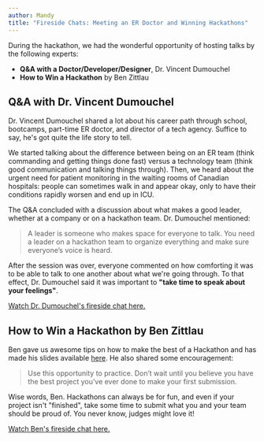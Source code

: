 ```yaml
---
author: Mandy
title: "Fireside Chats: Meeting an ER Doctor and Winning Hackathons"
---
```


During the hackathon, we had the wonderful opportunity of hosting talks by the following experts:
- **Q&A with a Doctor/Developer/Designer**, Dr. Vincent Dumouchel
- **How to Win a Hackathon** by Ben Zittlau

## Q&A with Dr. Vincent Dumouchel

Dr. Vincent Dumouchel shared a lot about his career path through school, bootcamps, part-time ER doctor, and director of a tech agency.  Suffice to say, he's got quite the life story to tell.

We started talking about the difference between being on an ER team (think commanding and getting things done fast) versus a technology team (think good communication and talking things through). Then, we heard about the urgent need for patient monitoring in the waiting rooms of Canadian hospitals: people can sometimes walk in and appear okay, only to have their conditions rapidly worsen and end up in ICU.

The Q&A concluded with a discussion about what makes a good leader, whether at a company or on a hackathon team. Dr. Dumouchel mentioned:

> A leader is someone who makes space for everyone to talk. You need a leader on a hackathon team to organize everything and make sure everyone’s voice is heard.

After the session was over, everyone commented on how comforting it was to be able to talk to one another about what we're going through. To that effect, Dr. Dumouchel said it was important to **"take time to speak about your feelings"**.

[Watch Dr. Dumouchel's fireside chat here.](https://drive.google.com/file/d/1d9DqFb6jf-LSQS3wMJIVzVOHmDICsI9d/view?usp=sharing)

## How to Win a Hackathon by Ben Zittlau

Ben gave us awesome tips on how to make the best of a Hackathon and has made his slides available [here](https://tinyurl.com/how-to-win-a-hackathon).  He also shared some encouragement: 

> Use this opportunity to practice. Don’t wait until you believe you have the best project you’ve ever done to make your first submission.

Wise words, Ben.  Hackathons can always be for fun, and even if your project isn't "finished", take some time to submit what you and your team should be proud of. You never know, judges might love it!

[Watch Ben's fireside chat here.](https://drive.google.com/file/d/10dwmVjikk5xBmI_E7R_GR5DwQLcpYgST/view?usp=sharing)
